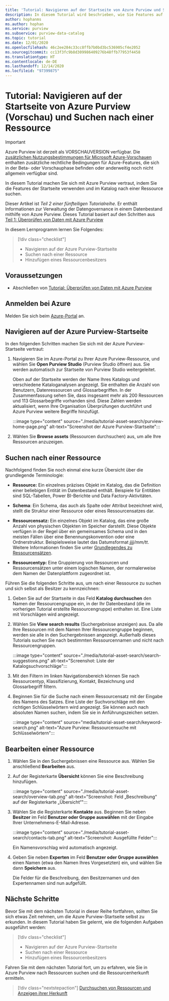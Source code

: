 ```yaml
---
title: 'Tutorial: Navigieren auf der Startseite von Azure Purview und Suchen nach einer Ressource'
description: In diesem Tutorial wird beschrieben, wie Sie Features auf der Azure Purview-Startseite verwenden und im Katalog suchen.
author: hophanms
ms.author: hophan
ms.service: purview
ms.subservice: purview-data-catalog
ms.topic: tutorial
ms.date: 12/01/2020
ms.openlocfilehash: 46c2ee284c33cc8ffb7b0bd3bc536905cf4e2052
ms.sourcegitcommit: cc13f3fc9b8d309986409276b48ffb77953f4458
ms.translationtype: HT
ms.contentlocale: de-DE
ms.lasthandoff: 12/14/2020
ms.locfileid: "97399875"
---
```

# <a name="tutorial-navigate-the-azure-purview-preview-home-page-and-search-for-an-asset"></a>Tutorial: Navigieren auf der Startseite von Azure Purview (Vorschau) und Suchen nach einer Ressource

> [!IMPORTANT]
> Azure Purview ist derzeit als VORSCHAUVERSION verfügbar. Die [zusätzlichen Nutzungsbestimmungen für Microsoft Azure-Vorschauen](https://azure.microsoft.com/support/legal/preview-supplemental-terms/) enthalten zusätzliche rechtliche Bedingungen für Azure-Features, die sich in der Beta- oder Vorschauphase befinden oder anderweitig noch nicht allgemein verfügbar sind.

In diesem Tutorial machen Sie sich mit Azure Purview vertraut, indem Sie die Features der Startseite verwenden und im Katalog nach einer Ressource suchen.

Dieser Artikel ist *Teil 2 einer fünfteiligen Tutorialreihe*. Er enthält Informationen zur Verwaltung der Datengovernance in einem Datenbestand mithilfe von Azure Purview. Dieses Tutorial basiert auf den Schritten aus [Teil 1: Überprüfen von Daten mit Azure Purview](tutorial-scan-data.md)

In diesem Lernprogramm lernen Sie Folgendes:

> [!div class="checklist"]
>
> * Navigieren auf der Azure Purview-Startseite
> * Suchen nach einer Ressource
> * Hinzufügen eines Ressourcenbesitzers

## <a name="prerequisites"></a>Voraussetzungen

* Abschließen von [Tutorial: Überprüfen von Daten mit Azure Purview](tutorial-scan-data.md)

## <a name="sign-in-to-azure"></a>Anmelden bei Azure

Melden Sie sich beim [Azure-Portal](https://portal.azure.com) an.

## <a name="navigate-the-azure-purview-home-page"></a>Navigieren auf der Azure Purview-Startseite

In den folgenden Schritten machen Sie sich mit der Azure Purview-Startseite vertraut:

1. Navigieren Sie im Azure-Portal zu Ihrer Azure Purview-Ressource, und wählen Sie **Open Purview Studio** (Purview Studio öffnen) aus. Sie werden automatisch zur Startseite von Purview Studio weitergeleitet.

   Oben auf der Startseite werden der Name Ihres Katalogs und verschiedene Kataloganalysen angezeigt. Sie enthalten die Anzahl von Benutzern, Datenressourcen und Glossarbegriffen. In der Zusammenfassung sehen Sie, dass insgesamt mehr als 200 Ressourcen und 113 Glossarbegriffe vorhanden sind. Diese Zahlen werden aktualisiert, wenn Ihre Organisation Überprüfungen durchführt und Azure Purview weitere Begriffe hinzufügt.

   :::image type="content" source="./media/tutorial-asset-search/purview-home-page.png" alt-text="Screenshot der Azure Purview-Startseite":::

1. Wählen Sie **Browse assets** (Ressourcen durchsuchen) aus, um alle Ihre Ressourcen anzuzeigen.

## <a name="search-for-an-asset"></a>Suchen nach einer Ressource

Nachfolgend finden Sie noch einmal eine kurze Übersicht über die grundlegende Terminologie:

* **Ressource:** Ein einzelnes präzises Objekt im Katalog, das die Definition einer beliebigen Entität im Datenbestand enthält. Beispiele für Entitäten sind SQL-Tabellen, Power BI-Berichte und Data Factory-Aktivitäten.
  
* **Schema**: Ein Schema, das auch als Spalte oder Attribut bezeichnet wird, stellt die Struktur einer Ressource oder eines Ressourcensatzes dar.

* **Ressourcensatz:** Ein einzelnes Objekt im Katalog, das eine große Anzahl von physischen Objekten im Speicher darstellt. Diese Objekte verfügen in der Regel über ein gemeinsames Schema und in den meisten Fällen über eine Benennungskonvention oder eine Ordnerstruktur. Beispielsweise lautet das Datumsformat *jjjj/mm/tt*. Weitere Informationen finden Sie unter [Grundlegendes zu Ressourcensätzen](concept-resource-sets.md).

* **Ressourcentyp:** Eine Gruppierung von Ressourcen und Ressourcensätzen unter einem logischen Namen, der normalerweise dem Namen der Datenplattform zugeordnet ist.

Führen Sie die folgenden Schritte aus, um nach einer Ressource zu suchen und sich selbst als Besitzer zu kennzeichnen:

1. Geben Sie auf der Startseite in das Feld **Katalog durchsuchen** den Namen der Ressourcengruppe ein, in der Ihr Datenbestand (die im vorherigen Tutorial erstellte Ressourcengruppe) enthalten ist. Eine Liste mit Vorschlägen wird angezeigt.

1. Wählen Sie **View search results** (Suchergebnisse anzeigen) aus. Da alle Ihre Ressourcen mit dem Namen Ihrer Ressourcengruppe beginnen, werden sie alle in den Suchergebnissen angezeigt. Außerhalb dieses Tutorials suchen Sie nach bestimmten Ressourcennamen und nicht nach Ressourcengruppen.

    :::image type="content" source="./media/tutorial-asset-search/search-suggestions.png" alt-text="Screenshot: Liste der Katalogsuchvorschläge":::

1. Mit den Filtern im linken Navigationsbereich können Sie nach Ressourcentyp, Klassifizierung, Kontakt, Bezeichnung und Glossarbegriff filtern.

1. Beginnen Sie für die Suche nach einem Ressourcensatz mit der Eingabe des Namens des Satzes. Eine Liste der Suchvorschläge mit den richtigen Schlüsselwörtern wird angezeigt. Sie können auch nach absoluten Namen suchen, indem Sie sie in Anführungszeichen setzen.

   :::image type="content" source="media/tutorial-asset-search/keyword-search.png" alt-text="Azure Purview: Ressourcensuche mit Schlüsselwörtern":::

## <a name="edit-an-asset"></a>Bearbeiten einer Ressource

1. Wählen Sie in den Suchergebnissen eine Ressource aus. Wählen Sie anschließend **Bearbeiten** aus.

1. Auf der Registerkarte **Übersicht** können Sie eine Beschreibung hinzufügen.

    :::image type="content" source="./media/tutorial-asset-search/overview-tab.png" alt-text="Screenshot: Feld „Beschreibung“ auf der Registerkarte „Übersicht“":::

1. Wählen Sie die Registerkarte **Kontakte** aus. Beginnen Sie neben **Besitzer** im Feld **Benutzer oder Gruppe auswählen** mit der Eingabe Ihrer Unternehmens-E-Mail-Adresse.

    :::image type="content" source="./media/tutorial-asset-search/contacts-tab.png" alt-text="Screenshot: Ausgefüllte Felder":::

    Ein Namensvorschlag wird automatisch angezeigt.

1. Geben Sie neben **Experten** im Feld **Benutzer oder Gruppe auswählen** einen Namen (etwa den Namen Ihres Vorgesetzten) ein, und wählen Sie dann **Speichern** aus.

    Die Felder für die Beschreibung, den Besitzernamen und den Expertennamen sind nun aufgefüllt.

## <a name="next-steps"></a>Nächste Schritte

Bevor Sie mit dem nächsten Tutorial in dieser Reihe fortfahren, sollten Sie sich etwas Zeit nehmen, um die Azure Purview-Startseite selbst zu erkunden. In diesem Tutorial haben Sie gelernt, wie die folgenden Aufgaben ausgeführt werden:

> [!div class="checklist"]
>
> * Navigieren auf der Azure Purview-Startseite
> * Suchen nach einer Ressource
> * Hinzufügen eines Ressourcenbesitzers

Fahren Sie mit dem nächsten Tutorial fort, um zu erfahren, wie Sie in Azure Purview nach Ressourcen suchen und die Ressourcenherkunft ermitteln.

> [!div class="nextstepaction"]
> [Durchsuchen von Ressourcen und Anzeigen ihrer Herkunft](tutorial-browse-and-view-lineage.md)
